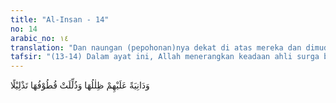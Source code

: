 ```yaml
---
title: "Al-Insan - 14"
no: 14
arabic_no: ١٤
translation: "Dan naungan (pepohonan)nya dekat di atas mereka dan dimudahkan semudah-mudahnya untuk memetik (buah)nya."
tafsir: "(13-14) Dalam ayat ini, Allah menerangkan keadaan ahli surga bahwa mereka duduk bertelekan di atas dipan. Mereka tidak merasakan teriknya matahari dan tidak pula dinginnya udara. Dipan-dipan dalam surga itu dikatakan tidak pernah ditimpa terik matahari, tidak disentuh oleh udara dingin yang menusuk sumsum tulang seperti halnya di dunia ini, akan tetapi di sana hanya ada satu iklim sejuk yang tak pernah berubah. Tidak ada yang merasakan panas maupun dingin.\n\nTumbuhnya pohon yang sangat rindang dan menyejukkan itu melindungi orang-orang abrar sehingga makin bertambahlah kenikmatan yang mereka peroleh. Demikian pula buah-buahan yang lezat cita rasanya, dan mudah dipetik. Mereka menikmati sambil berbaring duduk atau berdiri sesuka hati mereka."
---
```


وَدَانِيَةً عَلَيْهِمْ ظِلٰلُهَا وَذُلِّلَتْ قُطُوْفُهَا تَذْلِيْلًا 
